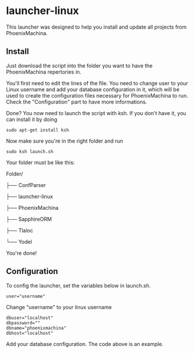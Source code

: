 # launcher-linux
This launcher was designed to help you install and update all projects from PhoenixMachina.

## Install
Just download the script into the folder you want to have the PhoenixMachina repertories in.

You'll first need to edit the lines of the file. You need to change user to your Linux username and add your database configuration in it, which will be used to create the configuration files necessary for PhoenixMachina to run. Check the "Configuration" part to have more informations.

Done? You now need to launch the script with ksh. If you don't have it, you can install it by doing

```
sudo apt-get install ksh
```

Now make sure you're in the right folder and run
```
sudo ksh launch.sh
```
Your folder must be like this:


Folder/

├── ConfParser

├── launcher-linux

├── PhoenixMachina

├── SapphireORM

├── Tlaloc

└── Yodel


You're done!

## Configuration
To config the launcher, set the variables below in launch.sh.

```
user="username"
```
Change "username" to your linux username

```
dbuser="localhost"
dbpassword=""
dbname="phoenixmachina"
dbhost="localhost"
```
Add your database configuration. The code above is an example.
